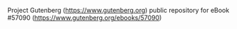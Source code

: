 Project Gutenberg (https://www.gutenberg.org) public repository for
eBook #57090 (https://www.gutenberg.org/ebooks/57090)

